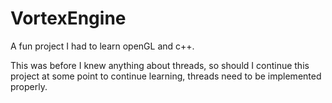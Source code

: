 # VortexEngine

A fun project I had to learn openGL and c++. 

This was before I knew anything about threads, so should I continue this project at some point to continue learning, threads need to be implemented properly.
